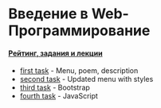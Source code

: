 # Введение в Web-Программирование

#### [Рейтинг, задания и лекции](https://drive.google.com/drive/folders/1Ak_KUllhSS9cN0CvasTZtLKBZ_HqTpZ7)

 * [first task](https://docs.google.com/document/d/1pVGCK0jhHqYGq5768SL1eq6aZIxGc_S8Y6P_V2DuLUw/edit) - Menu, poem, description
 * [second task](https://docs.google.com/document/d/1Ny6TKgs4r5Z9kXP9kTNB6twbSt0Q7pbjf5BLUj1CNCY/edit) - Updated menu with styles
 * [third task](https://docs.google.com/document/d/14f5h230Yd-50yS7fPJ_X1TaStLVEd_CVRdi-r13ulf8/edit) - Bootstrap
 * [fourth task](https://docs.google.com/document/d/1f5ZxMfoTtrQkGCjCSkBR6kQVsBmDhNtA756s7ha7z-4/edit) - JavaScript
